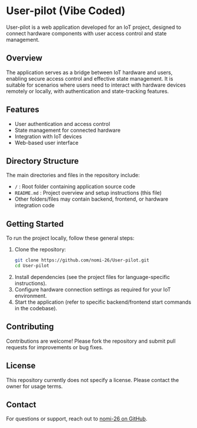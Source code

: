 # User-pilot (Vibe Coded)

User-pilot is a web application developed for an IoT project, designed to connect hardware components with user access control and state management.

## Overview

The application serves as a bridge between IoT hardware and users, enabling secure access control and effective state management. It is suitable for scenarios where users need to interact with hardware devices remotely or locally, with authentication and state-tracking features.

## Features

- User authentication and access control
- State management for connected hardware
- Integration with IoT devices
- Web-based user interface

## Directory Structure

The main directories and files in the repository include:

- `/` : Root folder containing application source code
- `README.md` : Project overview and setup instructions (this file)
- Other folders/files may contain backend, frontend, or hardware integration code

## Getting Started

To run the project locally, follow these general steps:

1. Clone the repository:
   ```bash
   git clone https://github.com/nomi-26/User-pilot.git
   cd User-pilot
   ```
2. Install dependencies (see the project files for language-specific instructions).
3. Configure hardware connection settings as required for your IoT environment.
4. Start the application (refer to specific backend/frontend start commands in the codebase).

## Contributing

Contributions are welcome! Please fork the repository and submit pull requests for improvements or bug fixes.

## License

This repository currently does not specify a license. Please contact the owner for usage terms.

## Contact

For questions or support, reach out to [nomi-26 on GitHub](https://github.com/nomi-26).
